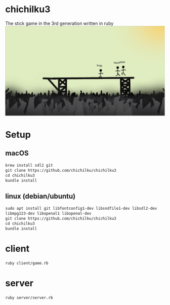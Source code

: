 # chichilku3
The stick game in the 3rd generation written in ruby
![Demo Picture](screenshots/chichilku3.png)

# Setup

macOS
-----

```
brew install sdl2 git
git clone https://github.com/chichilku/chichilku3
cd chichilku3
bundle install
```

linux (debian/ubuntu)
---------------------

```
sudo apt install git libfontconfig1-dev libsndfile1-dev libsdl2-dev libmpg123-dev libopenal1 libopenal-dev
git clone https://github.com/chichilku/chichilku3
cd chichilku3
bundle install
```

# client

``ruby client/game.rb``

# server

``ruby server/server.rb``
